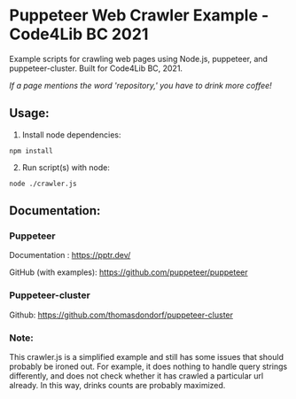 # Puppeteer Web Crawler Example - Code4Lib BC 2021

Example scripts for crawling web pages using Node.js, puppeteer, and puppeteer-cluster. Built for Code4Lib BC, 2021. 

*If a page mentions the word 'repository,' you have to drink more coffee!*

## Usage:

1. Install node dependencies:

`npm install`

2. Run script(s) with node:

`node ./crawler.js`


## Documentation:

### Puppeteer

Documentation : https://pptr.dev/

GitHub (with examples):  https://github.com/puppeteer/puppeteer


### Puppeteer-cluster

Github: https://github.com/thomasdondorf/puppeteer-cluster


### Note:

This crawler.js is a simplified example and still has some issues that should probably be ironed out. For example, it does nothing to handle query strings differently, and does not check whether it has crawled a particular url already. In this way, drinks counts are probably maximized.



